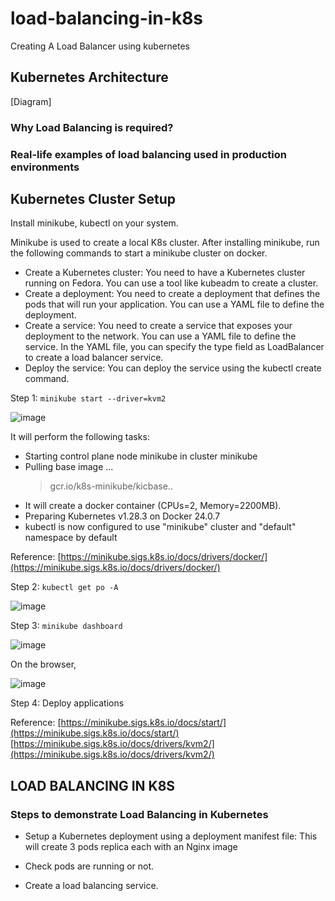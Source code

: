 # load-balancing-in-k8s
Creating A Load Balancer using kubernetes

## Kubernetes Architecture 
[Diagram]

### Why Load Balancing is required?




### Real-life examples of load balancing used in production environments


## Kubernetes Cluster Setup

Install minikube, kubectl on your system.

Minikube is used to create a local K8s cluster. After installing minikube, run the following commands to start a minikube cluster on docker.

- Create a Kubernetes cluster: You need to have a Kubernetes cluster running on Fedora. You can use a tool like kubeadm to create a cluster.
- Create a deployment: You need to create a deployment that defines the pods that will run your application. You can use a YAML file to define the deployment.
- Create a service: You need to create a service that exposes your deployment to the network. You can use a YAML file to define the service. In the YAML file, you can specify the type field as LoadBalancer to create a load balancer service.
- Deploy the service: You can deploy the service using the kubectl create command.

Step 1: `minikube start --driver=kvm2`

![image](https://github.com/chococandy63/load-balancing-in-k8s/assets/79960426/9c869cb2-00f3-4699-9429-2321303ba968)


It will perform the following tasks:
- Starting control plane node minikube in cluster minikube
- Pulling base image ...
    > gcr.io/k8s-minikube/kicbase..
- It will create a docker container (CPUs=2, Memory=2200MB).
- Preparing Kubernetes v1.28.3 on Docker 24.0.7
- kubectl is now configured to use "minikube" cluster and "default" namespace by default

Reference: [https://minikube.sigs.k8s.io/docs/drivers/docker/](https://minikube.sigs.k8s.io/docs/drivers/docker/)


Step 2: `kubectl get po -A`

![image](https://github.com/chococandy63/load-balancing-in-k8s/assets/79960426/b45602c5-e445-4eb7-ac01-93942256f0fa)

Step 3: `minikube dashboard`

![image](https://github.com/chococandy63/load-balancing-in-k8s/assets/79960426/9966995e-f6ab-4276-9c44-12431afe1a53)

On the browser, 

![image](https://github.com/chococandy63/load-balancing-in-k8s/assets/79960426/96b51297-ad1a-4088-9cb7-436a57e5ec05)

Step 4: Deploy applications

Reference: [https://minikube.sigs.k8s.io/docs/start/](https://minikube.sigs.k8s.io/docs/start/)
[https://minikube.sigs.k8s.io/docs/drivers/kvm2/](https://minikube.sigs.k8s.io/docs/drivers/kvm2/)

## LOAD BALANCING IN K8S 

### Steps to demonstrate Load Balancing in Kubernetes

- Setup a Kubernetes deployment using a deployment manifest file: This will create 3 pods replica each with an Nginx image

- Check pods are running or not.

- Create a load balancing service.

